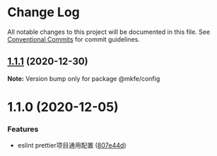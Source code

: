 # Change Log

All notable changes to this project will be documented in this file.
See [Conventional Commits](https://conventionalcommits.org) for commit guidelines.

## [1.1.1](https://github.com/monkeyfeiyu/mkfe/compare/@mkfe/config@1.1.0...@mkfe/config@1.1.1) (2020-12-30)

**Note:** Version bump only for package @mkfe/config





# 1.1.0 (2020-12-05)


### Features

* eslint prettier项目通用配置 ([807e44d](https://github.com/monkeyfeiyu/mkfe/commit/807e44d7bdfe36e3f0451009650057b692c0d3ab))
